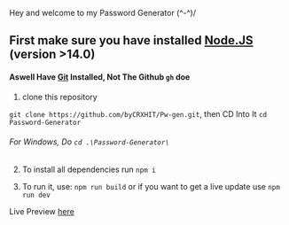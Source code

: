 Hey and welcome to my Password Generator (^-^)/

## **First make sure you have installed [Node.JS](https://nodejs.org/en/download/) (version >14.0)**
#### **Aswell Have [Git](https://git-scm.com/downloads) Installed, Not The Github `gh` doe**
1. clone this repository

`git clone https://github.com/byCRXHIT/Pw-gen.git`, then CD Into It `cd Password-Generator`

###### For Windows, Do `cd .\Password-Generator\`
2. To install all dependencies run `npm i`

3. To run it, use: `npm run build` 
or if you want to get a live update use `npm run dev`

Live Preview [here](https://pwgen.bycrxhit.de)
